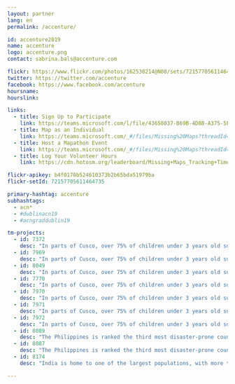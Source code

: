 ```yaml
---
layout: partner
lang: en
permalink: /accenture/

id: accenture2019
name: accenture
logo: accenture.png
contact: sabrina.bals@accenture.com

flickr: https://www.flickr.com/photos/162530214@N08/sets/72157705611464735/
twitter: https://twitter.com/accenture
facebook: https://www.facebook.com/accenture
hoursname:
hourslink:

links:
  - title: Sign Up to Participate
    link: https://teams.microsoft.com/l/file/43658037-B69B-4D8B-A375-5FF15D3323B0?tenantId=e0793d39-0939-496d-b129-198edd916feb&fileType=xlsx&objectUrl=https%3A%2F%2Fts.accenture.com%2Fsites%2FVirtualVolunteering%2FShared%20Documents%2FMissing%20Maps%2FMissing%20Maps%20-%20Mapathon%20Event%20Registration%20Form.xlsx&baseUrl=https%3A%2F%2Fts.accenture.com%2Fsites%2FVirtualVolunteering&serviceName=teams&threadId=19:a82d49a625ec4b2796fb596b99403cf7@thread.skype&groupId=850f4fb3-b038-4438-b589-e01b89277e21
  - title: Map as an Individual
    link: https://teams.microsoft.com/_#/files/Missing%20Maps?threadId=19%3Aa82d49a625ec4b2796fb596b99403cf7%40thread.skype&ctx=channel&context=Training%2520Materials%252FMap%2520as%2520an%2520individual
  - title: Host a Mapathon Event
    link: https://teams.microsoft.com/_#/files/Missing%20Maps?threadId=19%3Aa82d49a625ec4b2796fb596b99403cf7%40thread.skype&ctx=channel&context=Training%2520Materials%252FHost%2520a%2520mapathon
  - title: Log Your Volunteer Hours
    link: https://cdn.hotosm.org/leaderboard/Missing+Maps_Tracking+Time+Guide_11082019.pptx

flickr-apikey: b4f0178b524610373b2b65bda51979ba
flickr-setId: 72157705611464735

primary-hashtag: accenture
subhashtags:
  - acn*
  - #dublinacn19
  - #acngraddublin19

tm-projects:
  - id: 7372
    desc: "In parts of Cusco, over 75% of children under 3 years old suffer from anaemia. This means that their brains will not develop as quickly as other children, and once they start going to preschool and later school, they will often be tired, unable to concentrate or to learn effectively. The regions which suffer most from anaemia are usually the most remote, hardest to reach areas, where data available to local authorities and NGOs is minimal and access to health services for women and their children are limited. The Regional Government in Cusco wants to combat this by geo-locating where children under 3 live in order to improve the medical attention that they receive."
  - id: 7969
    desc: "In parts of Cusco, over 75% of children under 3 years old suffer from anaemia. This means that their brains will not develop as quickly as other children, and once they start going to preschool and later school, they will often be tired, unable to concentrate or to learn effectively. The regions which suffer most from anaemia are usually the most remote, hardest to reach areas, where data available to local authorities and NGOs is minimal and access to health services for women and their children are limited. The Regional Government in Cusco wants to combat this by geo-locating where children under 3 live in order to improve the medical attention that they receive."
  - id: 8049
    desc: "In parts of Cusco, over 75% of children under 3 years old suffer from anaemia. This means that their brains will not develop as quickly as other children, and once they start going to preschool and later school, they will often be tired, unable to concentrate or to learn effectively. The regions which suffer most from anaemia are usually the most remote, hardest to reach areas, where data available to local authorities and NGOs is minimal and access to health services for women and their children are limited. The Regional Government in Cusco wants to combat this by geo-locating where children under 3 live in order to improve the medical attention that they receive."
  - id: 7770
    desc: "In parts of Cusco, over 75% of children under 3 years old suffer from anaemia. This means that their brains will not develop as quickly as other children, and once they start going to preschool and later school, they will often be tired, unable to concentrate or to learn effectively. The regions which suffer most from anaemia are usually the most remote, hardest to reach areas, where data available to local authorities and NGOs is minimal and access to health services for women and their children are limited. The Regional Government in Cusco wants to combat this by geo-locating where children under 3 live in order to improve the medical attention that they receive."
  - id: 7970
    desc: "In parts of Cusco, over 75% of children under 3 years old suffer from anaemia. This means that their brains will not develop as quickly as other children, and once they start going to preschool and later school, they will often be tired, unable to concentrate or to learn effectively. The regions which suffer most from anaemia are usually the most remote, hardest to reach areas, where data available to local authorities and NGOs is minimal and access to health services for women and their children are limited. The Regional Government in Cusco wants to combat this by geo-locating where children under 3 live in order to improve the medical attention that they receive."
  - id: 7971
    desc: "In parts of Cusco, over 75% of children under 3 years old suffer from anaemia. This means that their brains will not develop as quickly as other children, and once they start going to preschool and later school, they will often be tired, unable to concentrate or to learn effectively. The regions which suffer most from anaemia are usually the most remote, hardest to reach areas, where data available to local authorities and NGOs is minimal and access to health services for women and their children are limited. The Regional Government in Cusco wants to combat this by geo-locating where children under 3 live in order to improve the medical attention that they receive."
  - id: 7972
    desc: "In parts of Cusco, over 75% of children under 3 years old suffer from anaemia. This means that their brains will not develop as quickly as other children, and once they start going to preschool and later school, they will often be tired, unable to concentrate or to learn effectively. The regions which suffer most from anaemia are usually the most remote, hardest to reach areas, where data available to local authorities and NGOs is minimal and access to health services for women and their children are limited. The Regional Government in Cusco wants to combat this by geo-locating where children under 3 live in order to improve the medical attention that they receive."
  - id: 8089
    desc: "The Philippines is ranked the third most disaster-prone country in the world, consistently experiencing natural disasters like typhoons, earthquakes, and volcanic eruptions. Currently, many disaster-prone communities within the Philippines are poorly mapped, making it difficult to both prepare for and respond to natural disasters."
  - id: 8087
    desc: "The Philippines is ranked the third most disaster-prone country in the world, consistently experiencing natural disasters like typhoons, earthquakes, and volcanic eruptions. Currently, many disaster-prone communities within the Philippines are poorly mapped, making it difficult to both prepare for and respond to natural disasters."
  - id: 8174
    desc: "India is home to one of the largest populations, with more than 4.1 million girls outside the classroom. Educate Girls are supporting 1.6 million girls in rural India to gain access to education, and you can help them by mapping and validating villages in rural India."

---
```

